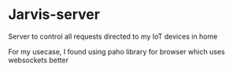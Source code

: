 # Jarvis-server
Server to control all requests directed to my IoT devices in home

For my usecase, I found using paho library for browser which uses websockets better
